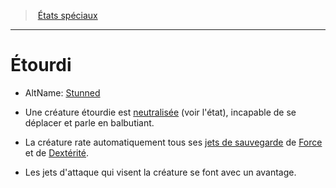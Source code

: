 ﻿---
!GenericItem
Id: conditions_hd.md#Étourdi
ParentLink: conditions_hd.md#États-spéciaux
Name: Étourdi
ParentName: États spéciaux
NameLevel: 1
AltName: '[Stunned](srd_conditions_stunned.md)'
Attributes:
  Name: Étourdi
  Markdown: >+
    # <!--Name-->Étourdi<!--/Name-->


    - AltName: <!--AltName-->[Stunned](srd_conditions_stunned.md)<!--/AltName-->


    * Une créature étourdie est [neutralisée](hd_conditions_neutralise.md) (voir l'état), incapable de se déplacer et parle en balbutiant.


    * La créature rate automatiquement tous ses [jets de sauvegarde](hd_abilities_jets_de_sauvegarde.md) de [Force](hd_abilities_strength.md) et de [Dextérité](hd_abilities_dexterity.md).


    * Les jets d'attaque qui visent la créature se font avec un avantage.

  AltName: '[Stunned](srd_conditions_stunned.md)'
AttributesDictionary: >+
  Name: Étourdi

  Markdown: >+

    # <!--Name-->Étourdi<!--/Name-->





    - AltName: <!--AltName-->[Stunned](srd_conditions_stunned.md)<!--/AltName-->





    * Une créature étourdie est [neutralisée](hd_conditions_neutralise.md) (voir l'état), incapable de se déplacer et parle en balbutiant.





    * La créature rate automatiquement tous ses [jets de sauvegarde](hd_abilities_jets_de_sauvegarde.md) de [Force](hd_abilities_strength.md) et de [Dextérité](hd_abilities_dexterity.md).





    * Les jets d'attaque qui visent la créature se font avec un avantage.



  AltName: '[Stunned](srd_conditions_stunned.md)'

---
> [États spéciaux](hd_conditions.md)

---

# Étourdi

- AltName: [Stunned](srd_conditions_stunned.md)

* Une créature étourdie est [neutralisée](hd_conditions_neutralise.md) (voir l'état), incapable de se déplacer et parle en balbutiant.

* La créature rate automatiquement tous ses [jets de sauvegarde](hd_abilities_jets_de_sauvegarde.md) de [Force](hd_abilities_strength.md) et de [Dextérité](hd_abilities_dexterity.md).

* Les jets d'attaque qui visent la créature se font avec un avantage.

